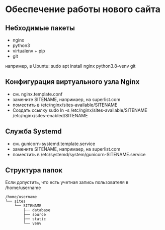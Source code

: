 Обеспечение работы нового сайта
===============================
## Небходимые пакеты
* nginx
* python3
* virtualenv + pip
* git

например, в Ubuntu:
    sudo apt install nginx python3.8-venv git

## Конфигурация виртуального узла Nginx

* см. nginx.template.conf
* замените SITENAME, напримаер, на superlist.com
* поместить в /etc/nginx/sites-available/SITENAME
* Создать ссылку sudo ln -s /etc/nginx/sites-available/SITENAME /etc/nginx/sites-enabled/SITENAME

## Служба Systemd
* см. gunicorn-systemd.template.service
* замените SITENAME, напримаер, на superlist.com
* поместить в /etc/systemd/system/gunicorn-SITENAME.service

## Структура папок
Если допустить, что есть учетная запись пользователя в /home/username

```
/home/username
└── sites
    └── SITENAME
        ├── database
        ├── source
        ├── static
        └── venv
```
